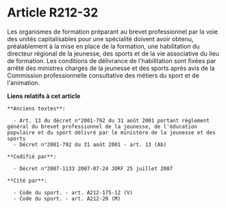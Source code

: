# Article R212-32

Les organismes de formation préparant au brevet professionnel par la voie des unités capitalisables pour une spécialité
doivent avoir obtenu, préalablement à la mise en place de la formation, une habilitation du directeur régional de la
jeunesse, des sports et de la vie associative du lieu de formation. Les conditions de délivrance de l'habilitation sont
fixées par arrêté des ministres chargés de la jeunesse et des sports après avis de la Commission professionnelle consultative
des métiers du sport et de l'animation.

**Liens relatifs à cet article**

	**Anciens textes**:

	  - Art. 13 du décret n°2001-792 du 31 août 2001 portant règlement général du brevet professionnel de la jeunesse, de l'éducation populaire et du sport délivré par le ministère de la jeunesse et des sports
	  - Décret n°2001-792 du 31 août 2001 - art. 13 (Ab)

	**Codifié par**:

	  - Décret n°2007-1133 2007-07-24 JORF 25 juillet 2007

	**Cité par**:

	  - Code du sport. - art. A212-175-12 (V)
	  - Code du sport. - art. A212-20 (M)
